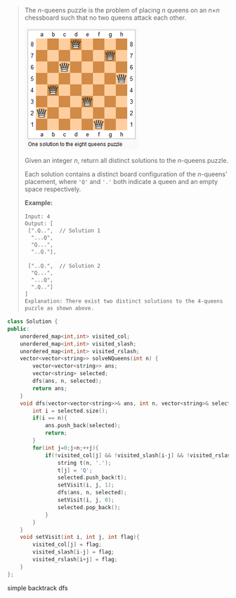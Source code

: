 > The *n*-queens puzzle is the problem of placing *n* queens on an *n*×*n* chessboard such that no two queens attack each other.
>
> ![img](assets/8-queens.png)
>
> Given an integer *n*, return all distinct solutions to the *n*-queens puzzle.
>
> Each solution contains a distinct board configuration of the *n*-queens' placement, where `'Q'` and `'.'` both indicate a queen and an empty space respectively.
>
> **Example:**
>
> ```
> Input: 4
> Output: [
>  [".Q..",  // Solution 1
>   "...Q",
>   "Q...",
>   "..Q."],
> 
>  ["..Q.",  // Solution 2
>   "Q...",
>   "...Q",
>   ".Q.."]
> ]
> Explanation: There exist two distinct solutions to the 4-queens puzzle as shown above.
> ```

```cpp
class Solution {
public:
    unordered_map<int,int> visited_col;
    unordered_map<int,int> visited_slash;
    unordered_map<int,int> visited_rslash;
    vector<vector<string>> solveNQueens(int n) {
        vector<vector<string>> ans;
        vector<string> selected;
        dfs(ans, n, selected);
        return ans;
    }
    void dfs(vector<vector<string>>& ans, int n, vector<string>& selected){
        int i = selected.size();
        if(i == n){
            ans.push_back(selected);
            return;
        }
        for(int j=0;j<n;++j){
            if(!visited_col[j] && !visited_slash[i-j] && !visited_rslash[i+j]){
                string t(n, '.');
                t[j] = 'Q';
                selected.push_back(t);
                setVisit(i, j, 1);
                dfs(ans, n, selected);
                setVisit(i, j, 0);
                selected.pop_back();
            }
        }
    }
    void setVisit(int i, int j, int flag){
        visited_col[j] = flag;
        visited_slash[i-j] = flag;
        visited_rslash[i+j] = flag;
    }
};
```

simple backtrack dfs